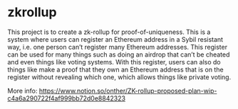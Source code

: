 # zkrollup

This project is to create a zk-rollup for proof-of-uniqueness. This is a system where users can register an Ethereum address in a Sybil resistant way, i.e. one person can’t register many Ethereum addresses. This register can be used for many things such as doing an airdrop that can’t be cheated and even things like voting systems. With this register, users can also do things like make a proof that they own an Ethereum address that is on the register without revealing which one, which allows things like private voting.

More info: https://www.notion.so/onther/ZK-rollup-proposed-plan-wip-c4a6a290722f4af999bb72d0e8842323
